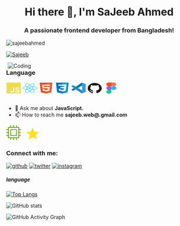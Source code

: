 <h1 align="center">Hi there 👋, I'm SaJeeb Ahmed</h1>
<h3 align="center">A passionate frontend developer from Bangladesh!</h3>

<p align="left"> <img src="https://komarev.com/ghpvc/?username=sajeeb-ahmeed&label=Profile%20views&color=0e75b6&style=flat" alt="sajeebahmed" /> </p>
<p align="left"> <a href="https://twitter.com/j_eeb" target="blank"><img src="https://img.shields.io/twitter/follow/j_eeb?logo=twitter&style=for-the-badge" alt="Sajeeb" /></a> </p>
<!-- <h3> Learner From Bangladesh </h3> -->

<img align="right" alt="Coding" width="500" src="https://i.ibb.co/gvhLmCH/undraw-Freelancer-re-irh4.png" alt="sajeeb-ahmeed-kxyt84bp" border="0">


<h3> Language</h3>
 
<div style="display: inline_block">
  <img align="center" alt="Rafael-Js" height="30" width="40" src="https://raw.githubusercontent.com/devicons/devicon/master/icons/javascript/javascript-plain.svg">
<!--   <img align="center" alt="Rafael-Ts" height="30" width="40" src="https://raw.githubusercontent.com/devicons/devicon/master/icons/typescript/typescript-plain.svg"> -->
  <img align="center" alt="Rafael-React" height="30" width="40" src="https://raw.githubusercontent.com/devicons/devicon/master/icons/react/react-original.svg">
  <img align="center" alt="Rafael-HTML" height="30" width="40" src="https://raw.githubusercontent.com/devicons/devicon/master/icons/html5/html5-original.svg">
  <img align="center" alt="Rafael-CSS" height="30" width="40" src="https://raw.githubusercontent.com/devicons/devicon/master/icons/css3/css3-original.svg"> 
  <img align="center" alt="Rafael-VSCode" height="30" width="40" src="https://raw.githubusercontent.com/devicons/devicon/master/icons/vscode/vscode-original.svg">
<!--   <img align="center" alt="Rafael-Git" height="30" width="40" src="https://raw.githubusercontent.com/devicons/devicon/master/icons/git/git-original-wordmark.svg"> -->
  <img align="center" alt="Rafael-Git" height="30" width="40" src="https://raw.githubusercontent.com/devicons/devicon/master/icons/github/github-original.svg">
  <img align="center" alt="Rafael-Git" height="30" width="40" src="https://raw.githubusercontent.com/devicons/devicon/master/icons/figma/figma-original.svg">
</div>
 <br/>  
 
- 💬 Ask me about  **JavaScript.**
 - 📫 How to reach me **sajeeb.web@.gmail.com**



<a href='https://docs.github.com/en/developers'><img src='https://raw.githubusercontent.com/acervenky/animated-github-badges/master/assets/devbadge.gif' width='40' height='40'></a> <a href='https://stars.github.com/'><img src='https://raw.githubusercontent.com/acervenky/animated-github-badges/master/assets/starbadge.gif' width='35' height='35'></a> 

<h3>Connect with me: </h3>

[<img src='https://cdn.jsdelivr.net/npm/simple-icons@3.0.1/icons/github.svg' alt='github' height='40'>](https://github.com/sajeeb-ahmeed) 
 [<img src='https://cdn.jsdelivr.net/npm/simple-icons@3.0.1/icons/twitter.svg' alt='twitter' height='40'>](https://twitter.com/@j_eeb)  [<img src='https://cdn.jsdelivr.net/npm/simple-icons@3.0.1/icons/instagram.svg' alt='instagram' height='40'>](https://www.instagram.com/11_fida_/) 
 
<h5> language </h5>

[![Top Langs](https://github-readme-stats.vercel.app/api/top-langs/?username=sajeeb-ahmeed)](https://github.com/anuraghazra/github-readme-stats)

![GitHub stats](https://github-readme-stats.vercel.app/api?username=sajeeb-ahmeed&show_icons=true)  

![GitHub Activity Graph](https://activity-graph.herokuapp.com/graph?username=sajeeb-ahmeed)  

